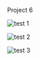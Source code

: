 Project 6


![test 1](https://github.com/Flazzy1/project-6/assets/99637302/cc74fc12-dd1d-4a33-90ce-1194f6d28072)



![test 2](https://github.com/Flazzy1/project-6/assets/99637302/778e6303-0ff4-4fa2-be6c-6d1140acd8e6)


![test 3](https://github.com/Flazzy1/project-6/assets/99637302/b0b6b3ce-78ac-4464-870c-d6313e24e9ae)
